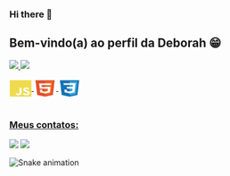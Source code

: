### Hi there 👋

## Bem-vindo(a) ao perfil da Deborah 😁

 <div>
  <a href="https://github.com/drubechini">
  <img height="180em" src="https://github-readme-stats.vercel.app/api?username=drubechini&show_icons=true&theme=gruvbox&include_all_commits=true&count_private=true"/>
  <img height="180em" src="https://github-readme-stats.vercel.app/api/top-langs/?username=drubechini&layout=compact&langs_count=6&theme=gruvbox"/>
</div>
<div style="display: inline_block"><br>
  <img align="center" alt="Js" height="30" width="40" src="https://raw.githubusercontent.com/devicons/devicon/master/icons/javascript/javascript-plain.svg">
  <img align="center" alt="HTML" height="30" width="40" src="https://raw.githubusercontent.com/devicons/devicon/master/icons/html5/html5-original.svg">
  <img align="center" alt="CSS" height="30" width="40" src="https://raw.githubusercontent.com/devicons/devicon/master/icons/css3/css3-original.svg">
</div>
 
 <br>
 
  ### Meus contatos:
 
<div> 
  <a href = "mailto:drubechini@gmail.com"><img src="https://img.shields.io/badge/-Gmail-%23333?style=for-the-badge&logo=gmail&logoColor=white" target="_blank"></a>
  <a href="https://www.linkedin.com/in/deborahrubechini" target="_blank"><img src="https://img.shields.io/badge/-LinkedIn-%230077B5?style=for-the-badge&logo=linkedin&logoColor=white" target="_blank"></a> 
 
  ![Snake animation](https://github.com/drubechini/drubechini/blob/output/github-contribution-grid-snake.svg)

</div>
